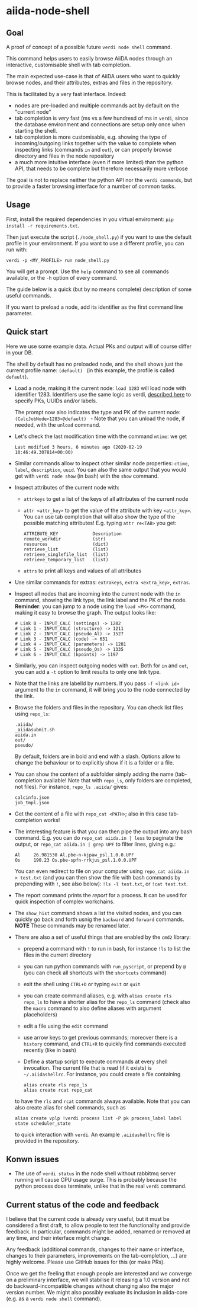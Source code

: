 # aiida-node-shell

## Goal

A proof of concept of a possible future `verdi node shell` command.

This command helps users to easily browse AiiDA nodes
through an interactive, customisable shell with tab completion.

The main expected use-case is that of AiiDA users who want to quickly browse nodes,
and their attributes, extras and files in the repository.

This is facilitated by a very fast interface. Indeed:

- nodes are pre-loaded and multiple commands act by default on the "current node"
- tab completion is *very* fast (ms vs a few hundresd of ms in `verdi`, since the database environment
  and connections are setup only once when starting the shell.
- tab completion is more customisable, e.g. showing the type of incoming/outgoing links together with the
  value to complete when inspecting links (commands `in` and `out`), or can properly browse directory and files
  in the node repository
- a much more intuitive interface (even if more limited) than the python API, that needs to be
  complete but therefore necessarily more verbose

The goal is not to replace neither the python API nor the `verdi commands`, but to provide a faster browsing 
interface for a number of common tasks.

## Usage
First, install the required dependencies in you virtual enviroment: `pip install -r requirements.txt`.

Then just execute the script (`./node_shell.py`) if you want to use the default profile in your environment.
If you want to use a different profile, you can run with:
  ```
  verdi -p <MY_PROFILE> run node_shell.py
  ```

You will get a prompt. Use the `help` command to see all commands available, or the `-h` option of every command.

The guide below is a quick (but by no means complete) description of some useful commands.

If you want to preload a node, add its identifier as the first command line parameter.

## Quick start
Here we use some example data. Actual PKs and output will of course
differ in your DB.

The shell by default has no preloaded node, and the shell shows just the current profile name: `(default) `
(in this example, the profile is called `default`).

- Load a node, making it the current node: `load 1283` will load node with identifier 1283. 
  Identifiers use the same logic as verdi, 
  [described here](https://aiida.readthedocs.io/projects/aiida-core/en/v1.0.1/verdi/verdi_user_guide.html#cli-identifiers)
  to specify PKs, UUIDs and/or labels.

  The prompt now also indicates the type and PK of the current node: `(CalcJobNode<1283>@default) ` - Note that you can unload the node, if needed, with the `unload` command.

- Let's check the last modification time with the command `mtime`: we get 

    ```
    Last modified 3 hours, 6 minutes ago (2020-02-19 10:46:49.307814+00:00)
    ```

- Similar commands allow to inspect other similar node properties: `ctime`, `label`, `description`, `uuid`. You can also the same output that you would get with `verdi node show` (in bash) with the `show` command.

- Inspect attributes of the current node with:
  
  - `attrkeys` to get a list of the keys of all attributes of the current node
  - `attr <attr_key>` to get the value of the attribute with key `<attr_key>`. You can use tab completion that will also show the type of the possible matching attributes! E.g. typing `attr re<TAB>` you get:
    ```
    ATTRIBUTE_KEY             Description
    remote_workdir            (str)                                                                               
    resources                 (dict)                                                                              
    retrieve_list             (list)                                                                              
    retrieve_singlefile_list  (list)                                                                              
    retrieve_temporary_list   (list)  
    ```

  - `attrs` to print all keys and values of all attributes

- Use similar commands for extras: `extrakeys`, `extra <extra_key>`, `extras`.

- Inspect all nodes that are incoming into the current node with the `in` command, showing the link type, the link label and the PK of the node. **Reminder**: you can jump to a node using the `load <PK>` command, making it easy to browse the graph. The output looks like:
    ```
    # Link 0 - INPUT_CALC (settings) -> 1282
    # Link 1 - INPUT_CALC (structure) -> 1211
    # Link 2 - INPUT_CALC (pseudo_Al) -> 1527
    # Link 3 - INPUT_CALC (code) -> 631
    # Link 4 - INPUT_CALC (parameters) -> 1281
    # Link 5 - INPUT_CALC (pseudo_Os) -> 1335
    # Link 6 - INPUT_CALC (kpoints) -> 1197
    ```

- Similarly, you can inspect outgoing nodes with `out`. Both for `in` and `out`, you can add a `-t` option to limit results to only one link type.
- Note that the links are labelld by numbers. If you pass `-f <link id>` argument to the `in` command, it will bring you to the node connected by the link.
- Browse the folders and files in the repository. You can check list files using `repo_ls`: 

    ```
    .aiida/
    _aiidasubmit.sh
    aiida.in
    out/
    pseudo/
    ```

  By default, folders are in bold and end with a slash. Options allow to change the behaviour or to explicitly show if it is a folder or a file.

- You can show the content of a subfolder simply adding the name (tab-completion available! Note that with `repo_ls`, only folders are completed, not files). For instance, `repo_ls .aiida/` gives:

    ```
    calcinfo.json
    job_tmpl.json
    ```

- Get the content of a file with `repo_cat <PATH>`; also in this case tab-completion works!

- The interesting feature is that you can then pipe the output into any bash command. E.g. you can do `repo_cat aiida.in | less` to paginate the output, or `repo_cat aiida.in | grep UPF` to filter lines, giving e.g.:
    ```
    Al     26.981538 Al.pbe-n-kjpaw_psl.1.0.0.UPF
    Os     190.23 Os.pbe-spfn-rrkjus_psl.1.0.0.UPF
    ```   
  You can even redirect to file on your computer using `repo_cat aiida.in > test.txt` (and you can then show the file with bash commands by prepending with `!`, see also below): `!ls -l test.txt`, or `!cat test.txt`.

- The report command prints the *report* for a process. It can be used for quick inspection of complex workchains.
- The `show_hist` command shows a list the visited nodes, and you can quickly go back and forth usnig the `backward` and `forward` commands.  **NOTE** These commands may be renamed later.
- There are also a set of useful things that are enabled by the `cmd2` library:
  - prepend a command with `!` to run in bash, for instance `!ls` to list the files in the current directory
  - you can run python commands with `run_pyscript`, or prepend by `@` (you can check all shortcuts with the `shortcuts` command)
  - exit the shell using `CTRL+D` or typing `exit` or `quit`
  - you can create command aliases, e.g. with `alias create rls repo_ls` to have a shorter alias for the `repo_ls` command (check also the `macro` command to also define aliases with argument placeholders)
  - edit a file using the `edit` command
  - use arrow keys to get previous commands; moreover there is a `history` command, and `CTRL+R` to quickly find commands executed recently (like in bash)
  - Define a startup script to execute commands at every shell invocation. The current file that is read (if it exists) is `~/.aiidashellrc`. For instance, you could create a file containing
    
    ```
    alias create rls repo_ls
    alias create rcat repo_cat
    ```

  to have the `rls` and `rcat` commands always available.
  Note that you can also create alias for shell commands, such as

    ```
    alias create vplp !verdi process list -P pk process_label label state scheduler_state
    ```

  to quick interaction with `verdi`.
  An example `.aiidashellrc` file is provided in the repository.

## Konwn issues

- The use of `verdi status` in the node shell without rabbitmq server running will cause CPU usage surge. 
  This is probably because the python process does terminate, unlike that in the real `verdi` command. 

## Current status of the code and feedback
I believe that the current code is already very useful, but it must be considered a first draft, to allow people to test
the functionality and provide feedback.
In particular, commands might be added, renamed or removed at any time, and their interface might change.

Any feedback (additional commands, changes to their name or interface, changes to their parameters, 
improvements on the tab-completion, ...) are highly welcome. Please use GitHub issues for this (or make PRs).

Once we get the feeling that enough people are interested and we converge on a preliminary interface,
we will stabilise it releasing a 1.0 version and not do backward-incompatible changes without changing also
the major version number. We might also possibly evaluate its inclusion in aiida-core 
(e.g. as a `verdi node shell` command).
